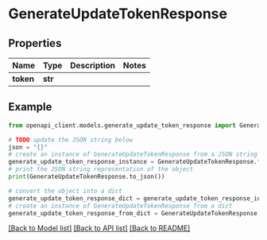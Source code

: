 # GenerateUpdateTokenResponse


## Properties

Name | Type | Description | Notes
------------ | ------------- | ------------- | -------------
**token** | **str** |  | 

## Example

```python
from openapi_client.models.generate_update_token_response import GenerateUpdateTokenResponse

# TODO update the JSON string below
json = "{}"
# create an instance of GenerateUpdateTokenResponse from a JSON string
generate_update_token_response_instance = GenerateUpdateTokenResponse.from_json(json)
# print the JSON string representation of the object
print(GenerateUpdateTokenResponse.to_json())

# convert the object into a dict
generate_update_token_response_dict = generate_update_token_response_instance.to_dict()
# create an instance of GenerateUpdateTokenResponse from a dict
generate_update_token_response_from_dict = GenerateUpdateTokenResponse.from_dict(generate_update_token_response_dict)
```
[[Back to Model list]](../README.md#documentation-for-models) [[Back to API list]](../README.md#documentation-for-api-endpoints) [[Back to README]](../README.md)


